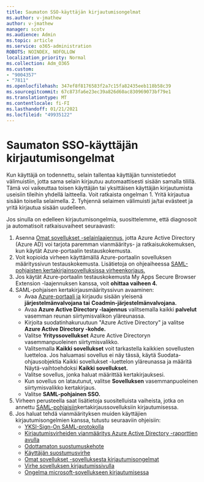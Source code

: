 ```yaml
---
title: Saumaton SSO-käyttäjän kirjautumisongelmat
ms.author: v-jmathew
author: v-jmathew
manager: scotv
ms.audience: Admin
ms.topic: article
ms.service: o365-administration
ROBOTS: NOINDEX, NOFOLLOW
localization_priority: Normal
ms.collection: Adm_O365
ms.custom:
- "9004357"
- "7811"
ms.openlocfilehash: 347ef8f8176583f2a7c15fa82435eeb118b58c39
ms.sourcegitcommit: 67c873fa6e23ec39a826d60ac830969073bf79e1
ms.translationtype: MT
ms.contentlocale: fi-FI
ms.lasthandoff: 01/21/2021
ms.locfileid: "49935122"
---
```

# <a name="seamless-sso-user-sign-in-issues"></a>Saumaton SSO-käyttäjän kirjautumisongelmat

Kun käyttäjä on todennettu, selain tallentaa käyttäjän tunnistetiedot välimuistiin, jotta sama selain kirjautuu automaattisesti sisään samalla tilillä. Tämä voi vaikeuttaa toisen käyttäjän tai yksittäisen käyttäjän kirjautumista useisiin tileihin yhdellä laitteella. Voit ratkaista ongelman 1. Yritä kirjautua sisään toisella selaimella. 2. Tyhjennä selaimen välimuisti ja/tai evästeet ja yritä kirjautua sisään uudelleen.

Jos sinulla on edelleen kirjautumisongelmia, suosittelemme, että diagnosoit ja automatisoit ratkaisuvaiheet seuraavasti:

1. Asenna [Omat sovellukset -selainlaajennus,](https://docs.microsoft.com/azure/active-directory/manage-apps/access-panel-extension-problem-installing) jotta Azure Active Directory (Azure AD) voi tarjota paremman vianmääritys- ja ratkaisukokemuksen, kun käytät Azure-portaalin testauskokemusta.
2. Voit kopioida virheen käyttämällä Azure-portaalin sovelluksen määrityssivun testauskokemusta. Lisätietoja on ohjeaiheessa [SAML-pohjaisten kertakirjainsovelluksissa virheenkorjaus.](https://docs.microsoft.com/azure/active-directory/azuread-dev/howto-v1-debug-saml-sso-issues)
3. Jos käytät Azure-portaalin testauskokemusta My Apps Secure Browser Extension -laajennuksen kanssa, voit **ohittaa vaiheen 4.**
4. SAML-pohjaisen kertakirjausmäärityssivun avaaminen:
    - Avaa [Azure-portaali ja](https://portal.azure.com/) kirjaudu sisään yleisenä **järjestelmänvalvojana tai** **Coadmin-järjestelmänvalvojana.**
    - Avaa **Azure Active Directory -laajennus** valitsemalla kaikki **palvelut** vasemman reunan siirtymisvalikon yläreunassa.
    - Kirjoita suodatinhakuruutuun "Azure Active Directory" ja valitse **Azure Active Directory -kohde.**
    - Valitse **Yrityssovellukset** Azure Active Directoryn vasemmanpuoleinen siirtymisvalikko.
    - Valitsemalla **Kaikki sovellukset** voit tarkastella kaikkien sovellusten luetteloa. Jos haluamasi sovellus ei näy tässä, käytä  Suodata-ohjausobjektia  Kaikki sovellukset -luettelon  yläreunassa ja määritä Näytä-vaihtoehdoksi **Kaikki sovellukset.**
    - Valitse sovellus, jonka haluat määrittää kertakirjauksesi.
    - Kun sovellus on latautunut, valitse **Sovelluksen** vasemmanpuoleinen siirtymisvalikko kertakirjaus.
    - Valitse **SAML-pohjainen SSO.**
5. Virheen perusteella saat lisätietoja suositelluista vaiheista, jotka on annettu [SAML-pohjaisiin](https://docs.microsoft.com/azure/active-directory/manage-apps/application-sign-in-problem-federated-sso-gallery#application-not-found-in-directory)kertakirjaussovelluksiin kirjautumisessa.
6. Jos haluat tehdä vianmäärityksen muiden käyttäjien kirjautumisongelmien kanssa, tutustu seuraaviin ohjeisiin:
    - [YKSI-Sign-On SAML-protokolla](https://docs.microsoft.com/azure/active-directory/develop/single-sign-on-saml-protocol)
    - [Kirjautumisvirheiden vianmääritys Azure Active Directory -raporttien avulla](https://docs.microsoft.com/azure/active-directory/reports-monitoring/howto-troubleshoot-sign-in-errors)
    - [Odottamaton suostumuskehote](https://docs.microsoft.com/azure/active-directory/manage-apps/application-sign-in-unexpected-user-consent-prompt)
    - [Käyttäjän suostumusvirhe](https://docs.microsoft.com/azure/active-directory/manage-apps/application-sign-in-unexpected-user-consent-error)
    - [Omat sovellukset -sovelluksesta kirjautumisongelmat](https://docs.microsoft.com/azure/active-directory/manage-apps/application-sign-in-other-problem-access-panel)
    - [Virhe sovelluksen kirjautumissivulla](https://docs.microsoft.com/azure/active-directory/manage-apps/application-sign-in-problem-application-error)
    - [Ongelma microsoft-sovellukseen kirjautumisessa](https://docs.microsoft.com/azure/active-directory/manage-apps/application-sign-in-problem-first-party-microsoft)
